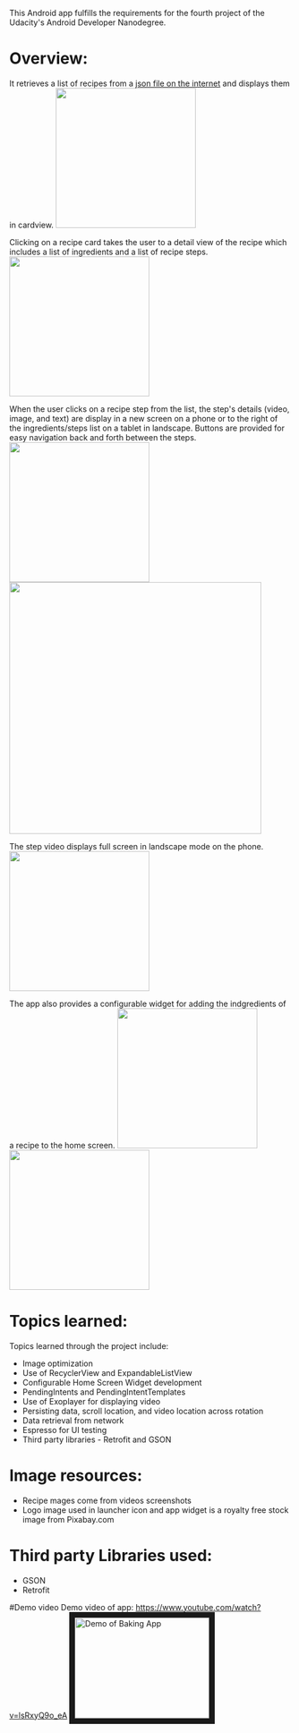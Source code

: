 This Android app fulfills the requirements for the fourth project of the Udacity's Android Developer Nanodegree.

# Overview:
It retrieves a list of recipes from a [json file on the internet](https://d17h27t6h515a5.cloudfront.net/topher/2017/May/59121517_baking/baking.json) and displays them in cardview.
<img src="https://github.com/micnap/android-project3/blob/master/repoimages/phone-recipe-list.png" width="250px">

Clicking on a recipe card takes the user to a detail view of the recipe which includes a list of ingredients and a list of recipe steps.
<img src="https://github.com/micnap/android-project3/blob/master/repoimages/phone-recipe-details.png" width="250px">

When the user clicks on a recipe step from the list, the step's details (video, image, and text) are display in a new screen on a phone or to the right of the ingredients/steps list on a tablet in landscape.   Buttons are provided for easy navigation back and forth between the steps.
<img src="https://github.com/micnap/android-project3/blob/master/repoimages/phone-recipe-step.png" width="250px">
<img src="https://github.com/micnap/android-project3/blob/master/repoimages/tablet-recipe-details.png" width="450">

The step video displays full screen in landscape mode on the phone.
<img src="https://github.com/micnap/android-project3/blob/master/repoimages/phone-step-video-landscape.png" width="250px">

The app also provides a configurable widget for adding the indgredients of a recipe to the home screen.
<img src="https://github.com/micnap/android-project3/blob/master/repoimages/phone-widget-config.png" width="250px">
<img src="https://github.com/micnap/android-project3/blob/master/repoimages/phone-widget.png" width="250px">


# Topics learned:
Topics learned through the project include:
* Image optimization
* Use of RecyclerView and ExpandableListView
* Configurable Home Screen Widget development
* PendingIntents and PendingIntentTemplates
* Use of Exoplayer for displaying video
* Persisting data, scroll location, and video location across rotation
* Data retrieval from network
* Espresso for UI testing
* Third party libraries - Retrofit and GSON

# Image resources:
* Recipe mages come from videos screenshots
* Logo image used in launcher icon and app widget is a royalty free stock image from Pixabay.com 

# Third party Libraries used:
* GSON
* Retrofit

#Demo video
Demo video of app: https://www.youtube.com/watch?v=lsRxyQ9o_eA
<a href="http://www.youtube.com/watch?feature=player_embedded&v=lsRxyQ9o_eA
" target="_blank"><img src="http://img.youtube.com/vi/lsRxyQ9o_eA/0.jpg"
alt="Demo of Baking App" width="240" height="180" border="10" /></a>

